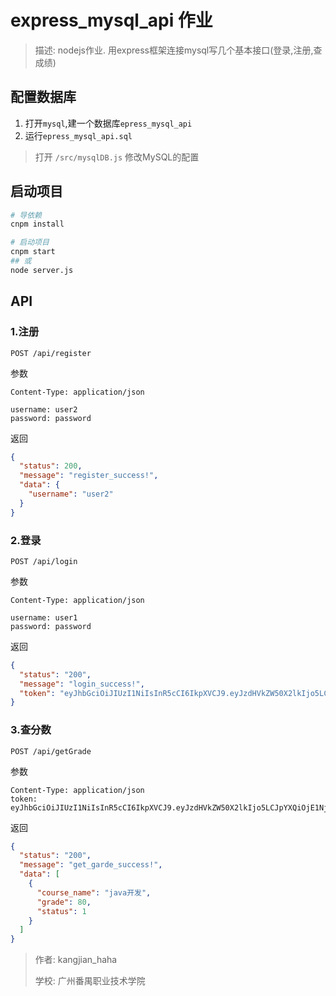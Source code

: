 # express_mysql_api 作业
> 描述: nodejs作业. 用express框架连接mysql写几个基本接口(登录,注册,查成绩)

## 配置数据库
1. 打开`mysql`,建一个数据库`epress_mysql_api`
2. 运行`epress_mysql_api.sql`
> 打开 `/src/mysqlDB.js` 修改MySQL的配置
## 启动项目

```bash
# 导依赖
cnpm install

# 启动项目
cnpm start
## 或
node server.js
```

## API
### 1.注册

```
POST /api/register
```

参数

```
Content-Type: application/json

username: user2
password: password
```

返回

```json
{
  "status": 200,
  "message": "register_success!",
  "data": {
    "username": "user2"
  }
}
```

### 2.登录

```
POST /api/login
```
参数
```
Content-Type: application/json

username: user1
password: password
```
返回
```json
{
  "status": "200",
  "message": "login_success!",
  "token": "eyJhbGciOiJIUzI1NiIsInR5cCI6IkpXVCJ9.eyJzdHVkZW50X2lkIjo5LCJpYXQiOjE1NjkxMzUxMTMsImV4cCI6MTU2OTEzODcxM30.OIg6kLmjBmwjbBRWt0PmH7-sCW02iWOY-OwloMFWs-g"
}
```
### 3.查分数

```
POST /api/getGrade
```

参数

```
Content-Type: application/json
token: eyJhbGciOiJIUzI1NiIsInR5cCI6IkpXVCJ9.eyJzdHVkZW50X2lkIjo5LCJpYXQiOjE1NjkxMzM0ODcsImV4cCI6MTU2OTEzNzA4N30.khBZj1vmuVd5v2Nc7B4obDSDCjaW6iFiomSp1TJNKXQ

```

返回

```json
{
  "status": "200",
  "message": "get_garde_success!",
  "data": [
    {
      "course_name": "java开发",
      "grade": 80,
      "status": 1
    }
  ]
}
```

> 作者: kangjian_haha
> 
> 学校: 广州番禺职业技术学院